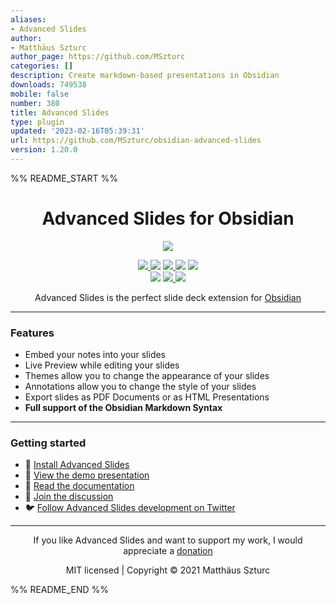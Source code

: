 ```yaml
---
aliases:
- Advanced Slides
author:
- Matthäus Szturc
author_page: https://github.com/MSzturc
categories: []
description: Create markdown-based presentations in Obsidian
downloads: 749538
mobile: false
number: 380
title: Advanced Slides
type: plugin
updated: '2023-02-16T05:39:31'
url: https://github.com/MSzturc/obsidian-advanced-slides
version: 1.20.0
---
```


%% README_START %%

<h1 align="center">Advanced Slides for Obsidian</h1>

<p align="center">
  <img  src="https://raw.githubusercontent.com/MSzturc/obsidian-advanced-slides/main/imgs/demo.gif">
</p>

<p align="center">
    <a href="https://github.com/MSzturc/obsidian-advanced-slides/releases/latest">
		<img src="https://img.shields.io/github/manifest-json/v/MSzturc/obsidian-advanced-slides?color=blue">
	</a>
    <img src="https://img.shields.io/github/release-date/MSzturc/obsidian-advanced-slides">
	<a href="https://github.com/MSzturc/obsidian-advanced-slides/blob/main/LICENSE">
		<img src="https://img.shields.io/github/license/MSzturc/obsidian-advanced-slides">
	</a>
	<img src="https://img.shields.io/github/downloads/MSzturc/obsidian-advanced-slides/total">
	<a href="https://github.com/MSzturc/obsidian-advanced-slides/issues">
		<img src="https://img.shields.io/github/issues/MSzturc/obsidian-advanced-slides">
	</a>
	<br>
	<img src="https://img.shields.io/tokei/lines/github/MSzturc/obsidian-advanced-slides">
	<a href="https://www.codefactor.io/repository/github/mszturc/obsidian-advanced-slides/stats">
		<img src="https://img.shields.io/codefactor/grade/github/MSzturc/obsidian-advanced-slides">
	</a>
	<a href="https://mszturc.github.io/obsidian-advanced-slides/lcov-report/">
		<img src="https://img.shields.io/endpoint?url=https://gist.githubusercontent.com/MSzturc/a2879612aa47b6364392d94cae882c50/raw/obsidian-advanced-slides_coverage.json">
	</a>
</p>

<div align="center">

Advanced Slides is the perfect slide deck extension for <a href="https://obsidian.md">Obsidian</a>
</div>

---

### Features
- Embed your notes into your slides
- Live Preview while editing your slides
- Themes allow you to change the appearance of your slides
- Annotations allow you to change the style of your slides
- Export slides as PDF Documents or as HTML Presentations
- **Full support of the Obsidian Markdown Syntax**

---

### Getting started
- 🚀 [Install Advanced Slides](https://mszturc.github.io/obsidian-advanced-slides/getting-start/installation/)
- 👀 [View the demo presentation](https://mszturc.github.io/obsidian-advanced-slides/examples/minml)
- 📖 [Read the documentation](https://mszturc.github.io/obsidian-advanced-slides/)
- 💬 [Join the discussion](https://forum.obsidian.md/t/advanced-slides-create-markdown-based-reveal-js-presentations-in-obsidian/28243)
- 🐦 [Follow Advanced Slides development on Twitter](https://twitter.com/AdvancedSlides)

--- 

<div align="center">

If you like Advanced Slides and want to support my work, I would appreciate a <a href="https://github.com/sponsors/MSzturc">donation</a>
</div>
<div align="center">
  MIT licensed | Copyright © 2021 Matthäus Szturc
</div>




%% README_END %%